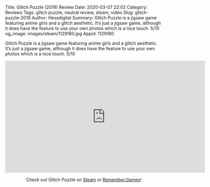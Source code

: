 Title: Glitch Puzzle (2019) Review
Date: 2020-03-07 22:02
Category: Reviews
Tags: glitch puzzle, neutral review, steam, video
Slug: glitch-puzzle-2019
Author: Hexadigital
Summary: Glitch Puzzle is a jigsaw game featuring anime girls and a glitch aesthetic. It’s just a jigsaw game, although it does have the feature to use your own photos which is a nice touch. 5/10
og_image: images/steam/1129180.jpg
Appid: 1129180

Glitch Puzzle is a jigsaw game featuring anime girls and a glitch aesthetic. It’s just a jigsaw game, although it does have the feature to use your own photos which is a nice touch. 5/10

<center><iframe src="https://www.youtube.com/embed/jpo_D1suhVg?feature=oembed" allow="accelerometer; autoplay; encrypted-media; gyroscope; picture-in-picture" width="640" height="360" frameborder="0"></iframe>

Check out Glitch Puzzle on [Steam](https://store.steampowered.com/app/1129180/?curator_clanid=34633900) or [Remember.Games](https://remember.games/game/3369/)!</center>